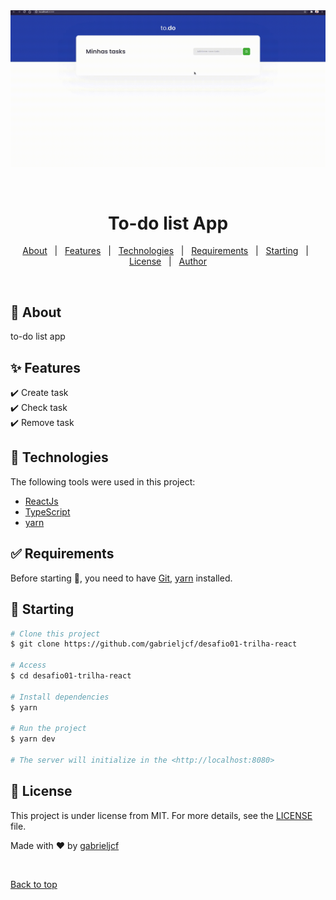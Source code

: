 <div align="center" id="top"> 
  <img src="./challenge.gif" alt="Ibook" />

  &#xa0;

  <!-- <a href="https://ibook.netlify.app">Demo</a> -->
</div>
</div>

<h1 align="center">To-do list App</h1>

<p align="center">
  <!-- <img alt="Github issues" src="https://img.shields.io/github/issues/{{YOUR_GITHUB_USERNAME}}/create-products?color=56BEB8" /> -->

  <!-- <img alt="Github forks" src="https://img.shields.io/github/forks/{{YOUR_GITHUB_USERNAME}}/create-products?color=56BEB8" /> -->

  <!-- <img alt="Github stars" src="https://img.shields.io/github/stars/{{YOUR_GITHUB_USERNAME}}/create-products?color=56BEB8" /> -->
</p>

<!-- Status -->

<!-- <h4 align="center"> 
	🚧  Create Products 🚀 Under construction...  🚧
</h4> 

<hr> -->

<p align="center">
  <a href="#dart-about">About</a> &#xa0; | &#xa0; 
  <a href="#sparkles-features">Features</a> &#xa0; | &#xa0;
  <a href="#rocket-technologies">Technologies</a> &#xa0; | &#xa0;
  <a href="#white_check_mark-requirements">Requirements</a> &#xa0; | &#xa0;
  <a href="#checkered_flag-starting">Starting</a> &#xa0; | &#xa0;
  <a href="#memo-license">License</a> &#xa0; | &#xa0;
  <a href="https://github.com/{{YOUR_GITHUB_USERNAME}}" target="_blank">Author</a>
</p>

<br>

## :dart: About ##

to-do list app

## :sparkles: Features ##

:heavy_check_mark: Create task\
:heavy_check_mark: Check task\
:heavy_check_mark: Remove task

## :rocket: Technologies ##

The following tools were used in this project:

- [ReactJs](https://reactjs.org)
- [TypeScript](https://www.typescriptlang.org/)
- [yarn](https://yarnpkg.com/)

## :white_check_mark: Requirements ##

Before starting :checkered_flag:, you need to have [Git](https://git-scm.com), [yarn](https://yarnpkg.com/) installed.

## :checkered_flag: Starting ##

```bash
# Clone this project
$ git clone https://github.com/gabrieljcf/desafio01-trilha-react

# Access
$ cd desafio01-trilha-react

# Install dependencies
$ yarn

# Run the project
$ yarn dev

# The server will initialize in the <http://localhost:8080>
```

## :memo: License ##

This project is under license from MIT. For more details, see the [LICENSE](LICENSE.md) file.


Made with :heart: by <a href="https://github.com/gabrieljcf" target="_blank">gabrieljcf</a>

&#xa0;

<a href="#top">Back to top</a>

